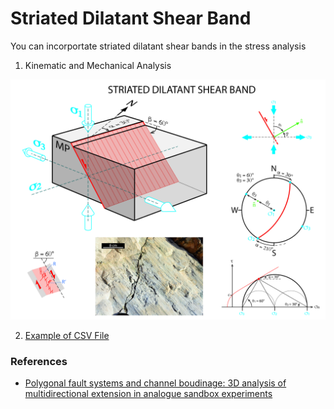 # Striated Dilatant Shear Band

You can incorportate striated dilatant shear bands in the stress analysis 

1. Kinematic and Mechanical Analysis

![Striated dilatant shear band|800](/help/data/brittleDeformation/structures/images/striated_dilatant_shear_band.jpg)

2. [Example of CSV File](./input/input_striatedDilatantShearBand.md)
### References
- [Polygonal fault systems and channel boudinage: 3D analysis of multidirectional extension in analogue sandbox experiments](https://www.researchgate.net/publication/229182350_Polygonal_fault_systems_and_channel_boudinage_3D_analysis_of_multidirectional_extension_in_analogue_sandbox_experiments)